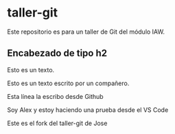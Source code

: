 # taller-git

Este repositorio es para un taller de Git del módulo IAW.


## Encabezado de tipo h2

Esto es un texto.

Esto es un texto escrito por un compañero.

Esta línea la escribo desde Github

Soy Alex y estoy haciendo una prueba desde el VS Code

Este es el fork del taller-git de Jose